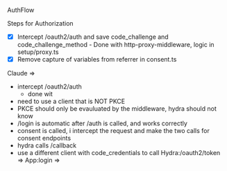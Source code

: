 AuthFlow


Steps for Authorization

- [x] Intercept /oauth2/auth and save code_challenge and code_challenge_method
      - Done with http-proxy-middleware, logic in setup/proxy.ts
- [x] Remove capture of variables from referrer in consent.ts

Claude =>
 - intercept /oauth2/auth
   - done wit
  - need to use a client that is NOT PKCE
  - PKCE should only be evauluated by the middleware, hydra should not know
- /login is automatic after /auth is called, and works correctly
- consent is called, i intercept the request and make the two calls for consent endpoints
- hydra calls /callback
 - use a different client with code_credentials to call
Hydra:/oauth2/token => App:login =>

